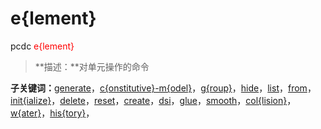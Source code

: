 # e{lement}
pcdc <span style='color: red;'>e{lement}</span>
> **描述：**对单元操作的命令

**子关键词：**[generate](e{lement}/generate/)，[c{onstitutive}-m{odel}](e{lement}/c{onstitutive}-m{odel}/)，[g{roup}](e{lement}/g{roup}/)，[hide](e{lement}/hide/)，[list](e{lement}/list/)，[from](e{lement}/from/)，[init{ialize}](e{lement}/init{ialize}/)，[delete](e{lement}/delete/)，[reset](e{lement}/reset/)，[create](e{lement}/create/)，[dsi](e{lement}/dsi/)，[glue](e{lement}/glue/)，[smooth](e{lement}/smooth/)，[col{lision}](e{lement}/col{lision}/)，[w{ater}](e{lement}/w{ater}/)，[his{tory}](e{lement}/his{tory}/)，
